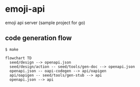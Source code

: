 # emoji-api
emoji api server (sample project for go)

## code generation flow

```console
$ make
```

```mermaid
flowchart TD
  seed/design --> openapi.json
  seed/design/action -- seed/tools/gen-doc --> openapi.json
  openapi.json -- oapi-codegen --> api/oapigen
  api/oapigen -- seed/tools/gen-stub --> api
  openapi.json --> api
```
